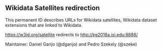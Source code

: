 ## Wikidata Satellites redirection

This permanent ID describes URLs for Wikidata satellites, Wikidata dataset extensions that are linked to Wikidata.

https://w3id.org/satellite redirects to http://kg2018a.isi.edu:8888/

Maintainer: Daniel Garijo (@dgarijo) and Pedro Szekely (@szeke)


